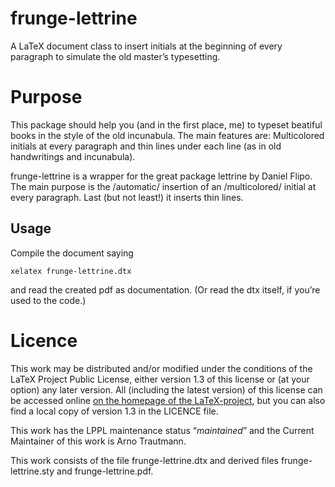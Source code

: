 # frunge-lettrine

A LaTeX document class to insert initials at the beginning of every paragraph to simulate the old master’s typesetting.

# Purpose

This package should help you (and in the first place, me) to typeset beatiful books in the style of the old incunabula. The main features are: Multicolored initials at every paragraph and thin lines under each line (as in old handwritings and incunabula).

frunge-lettrine is a wrapper for the great package lettrine by Daniel Flipo. The main purpose is the /automatic/ insertion of an /multicolored/ initial at every paragraph. Last (but not least!) it inserts thin lines.

## Usage

Compile the document saying

    xelatex frunge-lettrine.dtx

and read the created pdf as documentation. (Or read the dtx itself, if you’re used to the code.)

# Licence

This work may be distributed and/or modified under the conditions of the LaTeX Project Public License, either version 1.3 of this license or (at your option) any later version. All (including the latest version) of this license can be accessed online [on the homepage of the LaTeX-project](http://www.latex-project.org/lppl/), but you can also find a local copy of version 1.3 in the LICENCE file.

This work has the LPPL maintenance status “*maintained*” and the Current Maintainer of this work is Arno Trautmann.

This work consists of the file frunge-lettrine.dtx and derived files frunge-lettrine.sty and frunge-lettrine.pdf.
